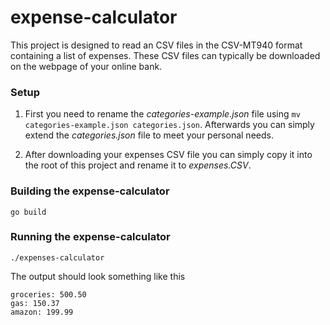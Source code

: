 # expense-calculator
This project is designed to read an CSV files in the CSV-MT940 format containing a list of expenses. These CSV files can typically be downloaded on the webpage of your online bank.

### Setup
1. First you need to rename the _categories-example.json_ file using `mv categories-example.json categories.json`. Afterwards you can simply extend the _categories.json_ file to meet your personal needs.

2. After downloading your expenses CSV file you can simply copy it into the root of this project and rename it to _expenses.CSV_.

### Building the expense-calculator
    go build 

### Running the expense-calculator
    ./expenses-calculator

The output should look something like this

    groceries: 500.50
    gas: 150.37
    amazon: 199.99